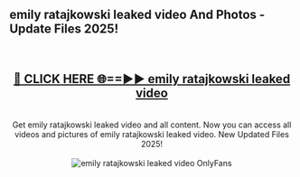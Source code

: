 <h2>emily ratajkowski leaked video And Photos - Update Files 2025!</h2>
<br>
<div align="center">
<h2><a href="https://betterlinks.top/A2PfLJ" rel="nofollow">🔴 CLICK HERE 🌐==►► emily ratajkowski leaked video</a></h2>
<br>
Get emily ratajkowski leaked video and all content. Now you can access all videos and pictures of emily ratajkowski leaked video. New Updated Files 2025!
<br>
<br>
<a href="https://betterlinks.top/A2PfLJ" rel="nofollow" data-target="animated-image.originalLink"><img src="https://i.imgur.com/dJHk4Zq.gif" alt="emily ratajkowski leaked video OnlyFans" style="max-width: 100%; display: inline-block;" data-target="animated-image.originalImage"></a>
</div>
<br>